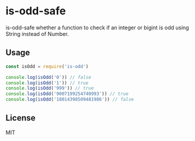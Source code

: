 # is-odd-safe
is-odd-safe whether a function to check if an integer or bigint is odd using String instead of Number.

## Usage
```js
const isOdd = require('is-odd')

console.log(isOdd('0')) // false
console.log(isOdd('1')) // true
console.log(isOdd('999')) // true
console.log(isOdd('9007199254740993')) // true
console.log(isOdd('18014398509481986')) // false
```

## License
MIT
